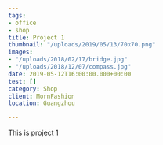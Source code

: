 ```yaml
---
tags:
- office
- shop
title: Project 1
thumbnail: "/uploads/2019/05/13/70x70.png"
images:
- "/uploads/2018/02/17/bridge.jpg"
- "/uploads/2018/12/07/compass.jpg"
date: 2019-05-12T16:00:00.000+00:00
test: []
category: Shop
client: MornFashion
location: Guangzhou

---
```

This is project 1